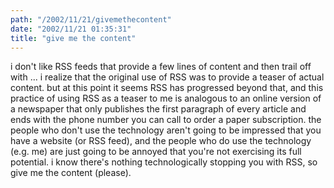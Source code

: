 ```yaml
---
path: "/2002/11/21/givemethecontent" 
date: "2002/11/21 01:35:31" 
title: "give me the content" 
---
```

i don't like RSS feeds that provide a few lines of content and then trail off with ... i realize that the original use of RSS was to provide a teaser of actual content. but at this point it seems RSS has progressed beyond that, and this practice of using RSS as a teaser to me is analogous to an online version of a newspaper that only publishes the first paragraph of every article and ends with the phone number you can call to order a paper subscription. the people who don't use the technology aren't going to be impressed that you have a website (or RSS feed), and the people who do use the technology (e.g. me) are just going to be annoyed that you're not exercising its full potential. i know there's nothing technologically stopping you with RSS, so give me the content (please).